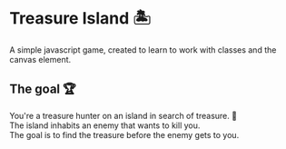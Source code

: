 # Treasure Island :desert_island:

A simple javascript game, created to learn to work with classes 
and the canvas element. 

## The goal :trophy:
You're a treasure hunter on an island in search of treasure. :gem: <br>
The island inhabits an enemy that wants to kill you. <br>The goal is
to find the treasure before the enemy gets to you. 

